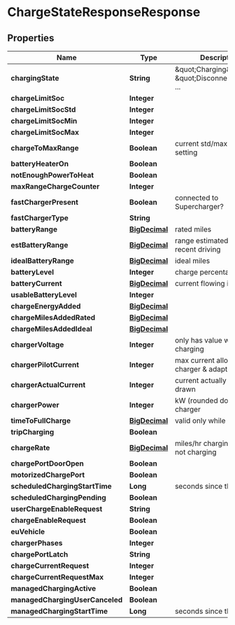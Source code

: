 
# ChargeStateResponseResponse

## Properties
Name | Type | Description | Notes
------------ | ------------- | ------------- | -------------
**chargingState** | **String** | \&quot;Charging\&quot;, \&quot;Disconnected\&quot;, ... |  [optional]
**chargeLimitSoc** | **Integer** |  |  [optional]
**chargeLimitSocStd** | **Integer** |  |  [optional]
**chargeLimitSocMin** | **Integer** |  |  [optional]
**chargeLimitSocMax** | **Integer** |  |  [optional]
**chargeToMaxRange** | **Boolean** | current std/max-range setting |  [optional]
**batteryHeaterOn** | **Boolean** |  |  [optional]
**notEnoughPowerToHeat** | **Boolean** |  |  [optional]
**maxRangeChargeCounter** | **Integer** |  |  [optional]
**fastChargerPresent** | **Boolean** | connected to Supercharger? |  [optional]
**fastChargerType** | **String** |  |  [optional]
**batteryRange** | [**BigDecimal**](BigDecimal.md) | rated miles |  [optional]
**estBatteryRange** | [**BigDecimal**](BigDecimal.md) | range estimated from recent driving |  [optional]
**idealBatteryRange** | [**BigDecimal**](BigDecimal.md) | ideal miles |  [optional]
**batteryLevel** | **Integer** | charge percentage |  [optional]
**batteryCurrent** | [**BigDecimal**](BigDecimal.md) | current flowing into battery |  [optional]
**usableBatteryLevel** | **Integer** |  |  [optional]
**chargeEnergyAdded** | [**BigDecimal**](BigDecimal.md) |  |  [optional]
**chargeMilesAddedRated** | [**BigDecimal**](BigDecimal.md) |  |  [optional]
**chargeMilesAddedIdeal** | [**BigDecimal**](BigDecimal.md) |  |  [optional]
**chargerVoltage** | **Integer** | only has value while charging |  [optional]
**chargerPilotCurrent** | **Integer** | max current allowed by charger &amp; adapter |  [optional]
**chargerActualCurrent** | **Integer** | current actually being drawn |  [optional]
**chargerPower** | **Integer** | kW (rounded down) of charger |  [optional]
**timeToFullCharge** | [**BigDecimal**](BigDecimal.md) | valid only while charging |  [optional]
**tripCharging** | **Boolean** |  |  [optional]
**chargeRate** | [**BigDecimal**](BigDecimal.md) | miles/hr charging or -1 if not charging |  [optional]
**chargePortDoorOpen** | **Boolean** |  |  [optional]
**motorizedChargePort** | **Boolean** |  |  [optional]
**scheduledChargingStartTime** | **Long** | seconds since the epoc |  [optional]
**scheduledChargingPending** | **Boolean** |  |  [optional]
**userChargeEnableRequest** | **String** |  |  [optional]
**chargeEnableRequest** | **Boolean** |  |  [optional]
**euVehicle** | **Boolean** |  |  [optional]
**chargerPhases** | **Integer** |  |  [optional]
**chargePortLatch** | **String** |  |  [optional]
**chargeCurrentRequest** | **Integer** |  |  [optional]
**chargeCurrentRequestMax** | **Integer** |  |  [optional]
**managedChargingActive** | **Boolean** |  |  [optional]
**managedChargingUserCanceled** | **Boolean** |  |  [optional]
**managedChargingStartTime** | **Long** | seconds since the epoc |  [optional]



